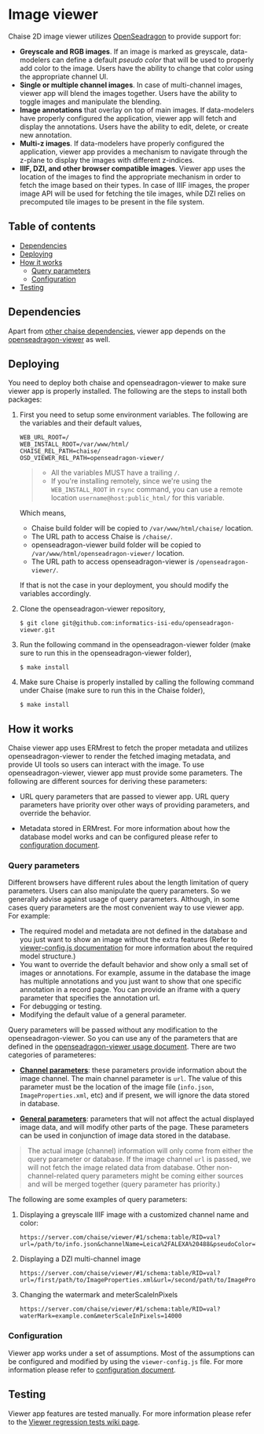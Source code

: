 # Image viewer

Chaise 2D image viewer utilizes [OpenSeadragon](https://openseadragon.github.io/) to provide support for:

- **Greyscale and RGB images**. If an image is marked
as greyscale, data-modelers can define a default _pseudo color_ that will be used
to properly add color to the image. Users have the ability to change that color
using the appropriate channel UI.
- **Single or multiple channel images**. In case of multi-channel images, viewer app 
  will blend the images together. Users have the ability to toggle images and manipulate
  the blending.
- **Image annotations** that overlay on top of main images. If data-modelers have 
  properly configured the application, viewer app will fetch and display the annotations. 
  Users have the ability to edit, delete, or create new annotation.
- **Multi-z images**. If data-modelers have properly configured the application,
  viewer app provides a mechanism to navigate through the z-plane to
  display the images with different z-indices.
- **IIIF, DZI, and other browser compatible images**. Viewer app uses the location
of the images to find the appropriate mechanism in order to fetch the image based on their types.
In case of IIIF images, the proper image API will be used for fetching the tile images,
while DZI relies on precomputed tile images to be present in the file system.


## Table of contents

- [Dependencies](#dependencies)
- [Deploying](#deploying)
- [How it works](#how-it-works)
  * [Query parameters](#query-parameters)
  * [Configuration](#configuration)
- [Testing](#testing)

## Dependencies

Apart from [other chaise dependencies](installation.md#dependencies), viewer app
depends on the [openseadragon-viewer](https://github.com/informatics-isi-edu/openseadragon-viewer) as well.


## Deploying

You need to deploy both chaise and openseadragon-viewer to make sure viewer app is properly installed. The following are the steps to install both packages:

1. First you need to setup some environment variables. The following are the variables and their default values,

    ```
    WEB_URL_ROOT=/
    WEB_INSTALL_ROOT=/var/www/html/
    CHAISE_REL_PATH=chaise/
    OSD_VIEWER_REL_PATH=openseadragon-viewer/
    ```
    > - All the variables MUST have a trailing `/`.
    > - If you're installing remotely, since we're using the `WEB_INSTALL_ROOT`
    in `rsync` command, you can use a remote location `username@host:public_html/`
    for this variable.

    Which means,

      - Chaise build folder will be copied to `/var/www/html/chaise/` location.
      - The URL path to access Chaise is `/chaise/`.
      - openseadragon-viewer build folder will be copied to `/var/www/html/openseadragon-viewer/` location.
      - The URL path to access openseadragon-viewer is `/openseadragon-viewer/`.

    If that is not the case in your deployment, you should modify the variables accordingly.


2. Clone the openseadragon-viewer repository,
    ```
    $ git clone git@github.com:informatics-isi-edu/openseadragon-viewer.git
    ```

3. Run the following command in the openseadragon-viewer folder
   (make sure to run this in the openseadragon-viewer folder),
    ```
    $ make install
    ```

3. Make sure Chaise is properly installed by calling the following command under Chaise
  (make sure to run this in the Chaise folder),
    ```
    $ make install
    ```

## How it works

Chaise viewer app uses ERMrest to fetch the proper metadata and utilizes
openseadragon-viewer to render the fetched imaging metadata, and provide UI tools 
so users can interact with the image. To use openseadragon-viewer, viewer
app must provide some parameters. The following are different sources for deriving 
these parameters:

- URL query parameters that are passed to viewer app. URL query parameters have
  priority over other ways of providing parameters, and override the behavior.

- Metadata stored in ERMrest. For more information about how the database
  model works and can be configured please refer to [configuration  document](viewer-config.md).


### Query parameters

Different browsers have different rules about the length limitation of query parameters.
Users can also manipulate the query parameters. So we generally advise against 
usage of query parameters. Although, in some cases query parameters are the 
most convenient way to use viewer app. For example:
- The required model and metadata are not defined in the database and you just
  want to show an image without the extra features
  (Refer to [viewer-config.js documentation](viewer-config.md) for more information
  about the required model structure.)
- You want to override the default behavior and show only a small set of images or annotations. For example, 
  assume in the database the image has multiple annotations and you just want to 
  show that one specific annotation in a record page. You can provide an iframe 
  with a query parameter that specifies the annotation url. 
- For debugging or testing.
- Modifying the default value of a general parameter.

Query parameters will be passed without any modification to the openseadragon-viewer.
So you can use any of the parameters that are defined in the
[openseadragon-viewer usage document](https://github.com/informatics-isi-edu/openseadragon-viewer/blob/master/docs/user-docs/usage.md). There are two categories of parameteres:

<!-- TODO add links to each section -->

- [**Channel parameters**](https://github.com/informatics-isi-edu/openseadragon-viewer/blob/master/docs/user-docs/usage.md#channel-parameters): these parameters provide information about the image channel.
  The main channel parameter is `url`. The value of this parameter must be the location
  of the image file (`info.json`, `ImageProperties.xml`, etc) and if present, we will
  ignore the data stored in database.

- [**General parameters**](https://github.com/informatics-isi-edu/openseadragon-viewer/blob/master/docs/user-docs/usage.md#general-parameters): parameters that will not affect the actual displayed image data,
  and will modify other parts of the page. These parameters can be used in conjunction
  of image data stored in the database.

> The actual image (channel) information will only come from either the query parameter or database. If the image channel `url` is passed, we will not fetch the image related data from database. Other non-channel-related query parameters might be coming either sources and will be merged together (query parameter has priority.)

The following are some examples of query parameters:

1. Displaying a greyscale IIIF image with a customized channel name and color:

    ```
    https://server.com/chaise/viewer/#1/schema:table/RID=val?url=/path/to/info.json&channelName=Leica%2FALEXA%20488&pseudoColor=%23ff00ff
    ```
2. Displaying a DZI multi-channel image
    ```
    https://server.com/chaise/viewer/#1/schema:table/RID=val?url=/first/path/to/ImageProperties.xml&url=/second/path/to/ImageProperties.xml
    ```

3. Changing the watermark and meterScaleInPixels

    ```
    https://server.com/chaise/viewer/#1/schema:table/RID=val?waterMark=example.com&meterScaleInPixels=14000
    ```


### Configuration

Viewer app works under a set of assumptions. Most of the assumptions
can be configured and modified by using the `viewer-config.js` file.
For more information please refer to [configuration document](viewer-config.md).

## Testing

Viewer app features are tested manually. For more information please refer to the
[Viewer regression tests wiki page](https://github.com/informatics-isi-edu/chaise/wiki/Viewer-regression-tests).
